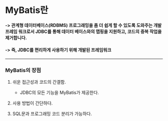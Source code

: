 # MyBatis란 

#### -> 관계형 데이터베이스(RDBMS) 프로그래밍을 좀 더 쉽게 할 수 있도록 도와주는 개발 프레임 워크로서 JDBC를 통해 데이터 베이스와의 맵핑을 지원하고, 코드의 중복 작업을 제거합니다. 
#### -> 즉, JDBC를 편리하게 사용하기 위해 개발된 프레임워크

<hr>

### MyBatis의 장점
1. 쉬운 접근성과 코드의 간결함.

    * JDBC의 모든 기능을 MyBatis가 제공한다.

2. 사용 방법이 간단하다.

3. SQL문과 프로그래밍 코드 분리가 가능하다.
